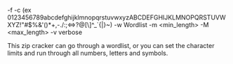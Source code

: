 -f <zipfile> 
-c <charset> (ex 0123456789abcdefghijklmnopqrstuvwxyzABCDEFGHIJKLMNOPQRSTUVWXYZ!"#$%&\'()*+,-./:;<=>?@[\\]^_`{|}~)
-w Wordlist 
-m <min_length> 
-M <max_length> 
-v verbose
  
  
This zip cracker can go through a wordlist, or you can set the character limits and run through all numbers, letters and symbols.  
